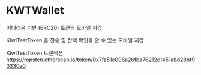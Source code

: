 # KWTWallet

이더리움 기반 (ERC20) 토큰의 모바일 지갑

KiwiTestToken 을 전송 및 잔액 확인을 할 수 있는 모바일 지갑.

KiwiTestToken 트랜잭션
https://ropsten.etherscan.io/token/0x7fa51e096a26fba76212c1451abd28bf90330e0

